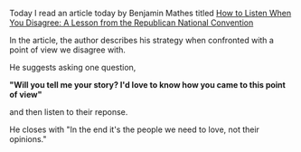 Today I read an article today by Benjamin Mathes titled 
[How to Listen When You Disagree: A Lesson from the Republican National Convention](http://urbanconfessional.org/blog/howtodisagree)

In the article, the author describes his strategy when confronted with a point of view we disagree with.

He suggests asking one question,

**"Will you tell me your story?  I'd love to know how you came to this point of view"**

and then listen to their reponse.

He closes with "In the end it's the people we need to love, not their opinions."
